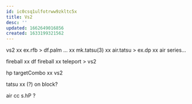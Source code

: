 ```yaml
---
id: ic0csq1ulfotrww9zkltc5x
title: Vs2
desc: ''
updated: 1662649016856
created: 1633199321562
---
```

vs2 xx ex.rfb > df.palm
… xx mk.tatsu(3) xx air.tatsu > ex.dp xx air series…

fireball xx df
fireball xx teleport > vs2

hp targetCombo xx vs2

tatsu xx (?) on block?

air cc s.hP ?
